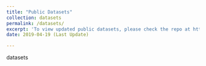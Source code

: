 ```yaml
---
title: "Public Datasets"
collection: datasets
permalink: /datasets/
excerpt: 'To view updated public datasets, please check the repo at https://github.com/CHARLESYAN1/Data-Collection '
date: 2019-04-19 (Last Update)

---
```

datasets